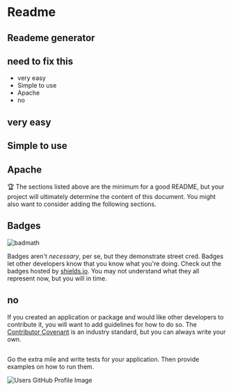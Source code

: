 # Readme

  ## Reademe generator
  
  ## need to fix this
  
  * very easy
  * Simple to use
  * Apache
  * no
  
  
  ## very easy
  
  
  ## Simple to use
  
  
  ## Apache
  
  
  🏆 The sections listed above are the minimum for a good README, but your project will ultimately determine the content of this document. You might also want to consider adding the following sections.
  
  ## Badges
  
  ![badmath](https://img.shields.io/github/languages/top/nielsenjared/badmath)
  
  Badges aren't _necessary_, per se, but they demonstrate street cred. Badges let other developers know that you know what you're doing. Check out the badges hosted by [shields.io](https://shields.io/). You may not understand what they all represent now, but you will in time.
  
  
  ## no
  
  If you created an application or package and would like other developers to contribute it, you will want to add guidelines for how to do so. The [Contributor Covenant](https://www.contributor-covenant.org/) is an industry standard, but you can always write your own.
  
  ## 
  
  Go the extra mile and write tests for your application. Then provide examples on how to run them.

  ![Users GitHub Profile Image](https://avatars3.githubusercontent.com/u/18537011?v=4)
  